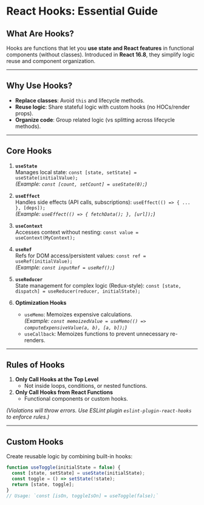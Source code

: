 # React Hooks: Essential Guide

## What Are Hooks?
Hooks are functions that let you **use state and React features** in functional components (without classes). Introduced in **React 16.8**, they simplify logic reuse and component organization.

---

## Why Use Hooks?
- **Replace classes**: Avoid `this` and lifecycle methods.
- **Reuse logic**: Share stateful logic with custom hooks (no HOCs/render props).
- **Organize code**: Group related logic (vs splitting across lifecycle methods).

---

## Core Hooks
1. **`useState`**  
   Manages local state: `const [state, setState] = useState(initialValue);`  
   *(Example: `const [count, setCount] = useState(0);`)*

2. **`useEffect`**  
   Handles side effects (API calls, subscriptions): `useEffect(() => { ... }, [deps]);`  
   *(Example: `useEffect(() => { fetchData(); }, [url]);`)*

3. **`useContext`**  
   Accesses context without nesting: `const value = useContext(MyContext);`

4. **`useRef`**  
   Refs for DOM access/persistent values: `const ref = useRef(initialValue);`  
   *(Example: `const inputRef = useRef();`)*

5. **`useReducer`**  
   State management for complex logic (Redux-style): `const [state, dispatch] = useReducer(reducer, initialState);`

6. **Optimization Hooks**  
   - `useMemo`: Memoizes expensive calculations.  
     *(Example: `const memoizedValue = useMemo(() => computeExpensiveValue(a, b), [a, b]);`)*  
   - `useCallback`: Memoizes functions to prevent unnecessary re-renders.  

---

## Rules of Hooks
1. **Only Call Hooks at the Top Level**  
   - Not inside loops, conditions, or nested functions.  
2. **Only Call Hooks from React Functions**  
   - Functional components or custom hooks.  

*(Violations will throw errors. Use ESLint plugin `eslint-plugin-react-hooks` to enforce rules.)*

---

## Custom Hooks
Create reusable logic by combining built-in hooks:  
```javascript
function useToggle(initialState = false) {
  const [state, setState] = useState(initialState);
  const toggle = () => setState(!state);
  return [state, toggle];
}
// Usage: `const [isOn, toggleIsOn] = useToggle(false);`
